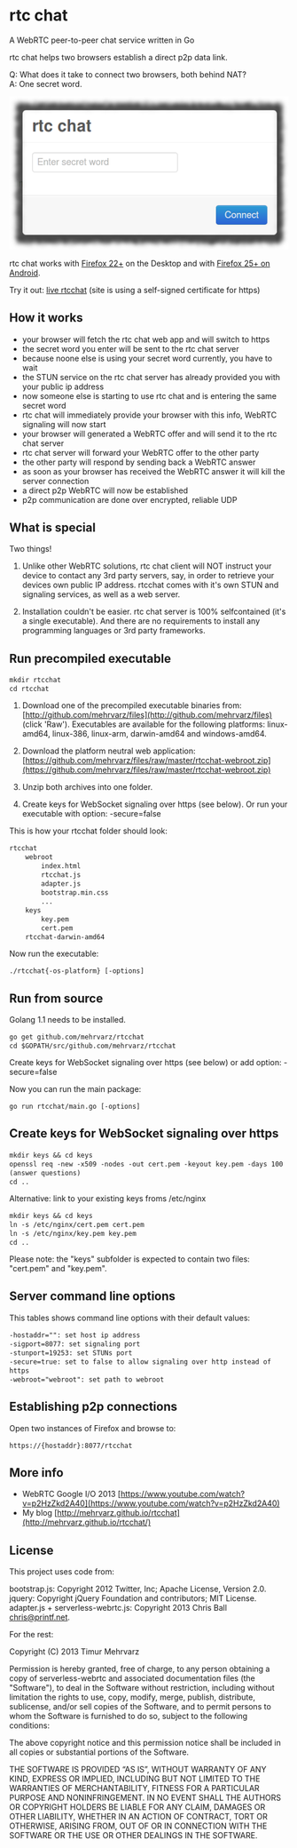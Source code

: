 rtc chat
========

A WebRTC peer-to-peer chat service written in Go

rtc chat helps two browsers establish a direct p2p data link.

Q: What does it take to connect two browsers, both behind NAT?<br/> 
A: One secret word.

<img style="margin-left:0px" src="rtcchat.png" /><br/>

rtc chat works with [Firefox 22+](http://getfirefox.com/) on the Desktop and with [Firefox 25+ on Android](http://ftp.mozilla.org/pub/mozilla.org/mobile/nightly/latest-mozilla-central-android/).

Try it out: [live rtcchat](http://timur.mobi/rtcchat/) (site is using a self-signed certificate for https)

How it works
------------

- your browser will fetch the rtc chat web app and will switch to https
- the secret word you enter will be sent to the rtc chat server 
- because noone else is using your secret word currently, you have to wait
- the STUN service on the rtc chat server has already provided you with your public ip address
- now someone else is starting to use rtc chat and is entering the same secret word
- rtc chat will immediately provide your browser with this info, WebRTC signaling will now start
- your browser will generated a WebRTC offer and will send it to the rtc chat server
- rtc chat server will forward your WebRTC offer to the other party
- the other party will respond by sending back a WebRTC answer 
- as soon as your browser has received the WebRTC answer it will kill the server connection
- a direct p2p WebRTC will now be established
- p2p communication are done over encrypted, reliable UDP

What is special
---------------

Two things!

1. Unlike other WebRTC solutions, rtc chat client will NOT instruct your device 
to contact any 3rd party servers, say, in order to retrieve your devices own public IP address.
rtcchat comes with it's own STUN and signaling services, as well as a web server.

2. Installation couldn't be easier. rtc chat server is 100% selfcontained (it's a single 
executable). And there are no requirements to install any programming languages or 3rd party frameworks. 

Run precompiled executable
--------------------------

	mkdir rtcchat
	cd rtcchat

1. Download one of the precompiled executable binaries from: 
[http://github.com/mehrvarz/files](http://github.com/mehrvarz/files)
(click 'Raw'). Executables are available for the following platforms: 
linux-amd64, linux-386, linux-arm, darwin-amd64 and windows-amd64.

2. Download the platform neutral web application:
[https://github.com/mehrvarz/files/raw/master/rtcchat-webroot.zip](https://github.com/mehrvarz/files/raw/master/rtcchat-webroot.zip)

3. Unzip both archives into one folder.

4. Create keys for WebSocket signaling over https (see below).
Or run your executable with option: -secure=false

This is how your rtcchat folder should look:

	rtcchat
		webroot
			index.html
			rtcchat.js
			adapter.js
			bootstrap.min.css
			...
		keys
			key.pem
			cert.pem
		rtcchat-darwin-amd64

Now run the executable:

	./rtcchat{-os-platform} [-options]

Run from source
---------------

Golang 1.1 needs to be installed.

	go get github.com/mehrvarz/rtcchat
	cd $GOPATH/src/github.com/mehrvarz/rtcchat

Create keys for WebSocket signaling over https (see below) or add option: -secure=false

Now you can run the main package:

	go run rtcchat/main.go [-options]

Create keys for WebSocket signaling over https
----------------------------------------------

	mkdir keys && cd keys
	openssl req -new -x509 -nodes -out cert.pem -keyout key.pem -days 100
	(answer questions)
	cd ..

Alternative: link to your existing keys froms /etc/nginx

	mkdir keys && cd keys
	ln -s /etc/nginx/cert.pem cert.pem
	ln -s /etc/nginx/key.pem key.pem
	cd ..

Please note: the "keys" subfolder is expected to contain two files: "cert.pem" and "key.pem".

Server command line options
---------------------------

This tables shows command line options with their default values:

	-hostaddr="": set host ip address
	-sigport=8077: set signaling port
	-stunport=19253: set STUNs port
	-secure=true: set to false to allow signaling over http instead of https
	-webroot="webroot": set path to webroot

Establishing p2p connections
----------------------------

Open two instances of Firefox and browse to: 

	https://{hostaddr}:8077/rtcchat

More info
---------

- WebRTC Google I/O 2013 [https://www.youtube.com/watch?v=p2HzZkd2A40](https://www.youtube.com/watch?v=p2HzZkd2A40)
- My blog [http://mehrvarz.github.io/rtcchat](http://mehrvarz.github.io/rtcchat/)

License
-------

This project uses code from:

bootstrap.js: Copyright 2012 Twitter, Inc; Apache License, Version 2.0.<br/>
jquery: Copyright jQuery Foundation and contributors; MIT License.<br/>
adapter.js + serverless-webrtc.js: Copyright 2013 Chris Ball <chris@printf.net>.<br/>

For the rest:

Copyright (C) 2013 Timur Mehrvarz

Permission is hereby granted, free of charge, to any person obtaining a
copy of serverless-webrtc and associated documentation files (the "Software"),
to deal in the Software without restriction, including without limitation the
rights to use, copy, modify, merge, publish, distribute, sublicense, and/or
sell copies of the Software, and to permit persons to whom the Software is
furnished to do so, subject to the following conditions:

The above copyright notice and this permission notice shall be included in
all copies or substantial portions of the Software.

THE SOFTWARE IS PROVIDED “AS IS”, WITHOUT WARRANTY OF ANY KIND, EXPRESS OR
IMPLIED, INCLUDING BUT NOT LIMITED TO THE WARRANTIES OF MERCHANTABILITY,
FITNESS FOR A PARTICULAR PURPOSE AND NONINFRINGEMENT. IN NO EVENT SHALL THE
AUTHORS OR COPYRIGHT HOLDERS BE LIABLE FOR ANY CLAIM, DAMAGES OR OTHER
LIABILITY, WHETHER IN AN ACTION OF CONTRACT, TORT OR OTHERWISE, ARISING FROM,
OUT OF OR IN CONNECTION WITH THE SOFTWARE OR THE USE OR OTHER DEALINGS IN
THE SOFTWARE.

